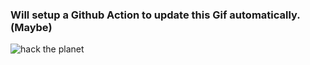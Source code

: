### Will setup a Github Action to update this Gif automatically. (Maybe)
![hack the planet](https://media.giphy.com/media/HAonhTZTaQE24/giphy.gif)
